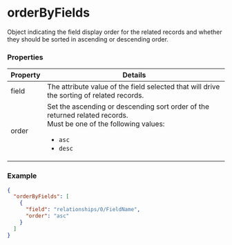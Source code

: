 # orderByFields

Object indicating the field display order for the related records and whether they should be sorted in ascending or descending order.

### Properties

| Property | Details
| --- | ---
| field | The attribute value of the field selected that will drive the sorting of related records.
| order | Set the ascending or descending sort order of the returned related records.<br>Must be one of the following values:<ul><li>`asc`</li><li>`desc`</li></ul>


### Example

```json
{
  "orderByFields": [
    {
      "field": "relationships/0/FieldName",
      "order": "asc"
    }
  ]
}
```

